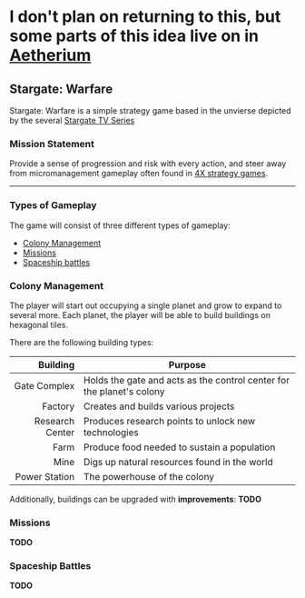 # I don't plan on returning to this, but some parts of this idea live on in [Aetherium](https://github.com/SpencasaurusRex/AetheriumPrototype1/)

## Stargate: Warfare
Stargate: Warfare is a simple strategy game based in the unvierse depicted by the several [Stargate TV Series](https://en.wikipedia.org/wiki/Stargate)

### Mission Statement
Provide a sense of progression and risk with every action, and steer away from micromanagement gameplay often found in [4X strategy games](https://en.wikipedia.org/wiki/4X).

---

### Types of Gameplay
The game will consist of three different types of gameplay:
- [Colony Management](#Colonies)
- [Missions](#Missions)
- [Spaceship battles](#Battles)

### Colony Management <a name="Colonies"></a>
The player will start out occupying a single planet and grow to expand to several more. Each planet, the player will be able to build buildings on hexagonal tiles.

[//]: # "TODO: Add more info on the types, such as what resource they produce and what resources they take"
There are the following building types:

| Building        | Purpose                                                               |
| ---:            | ---                                                                   |
| Gate Complex    | Holds the gate and acts as the control center for the planet's colony |
| Factory         | Creates and builds various projects                                   |
| Research Center | Produces research points to unlock new technologies                   |
| Farm            | Produce food needed to sustain a population                           |
| Mine            | Digs up natural resources found in the world                          |
| Power Station   | The powerhouse of the colony                                          |

Additionally, buildings can be upgraded with __improvements__: __TODO__

### Missions <a name="Missions"></a>
__TODO__
    
### Spaceship Battles <a name="Battles"></a>
__TODO__
